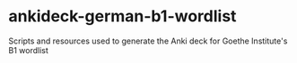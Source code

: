 # ankideck-german-b1-wordlist
Scripts and resources used to generate the Anki deck for Goethe Institute's B1 wordlist 
